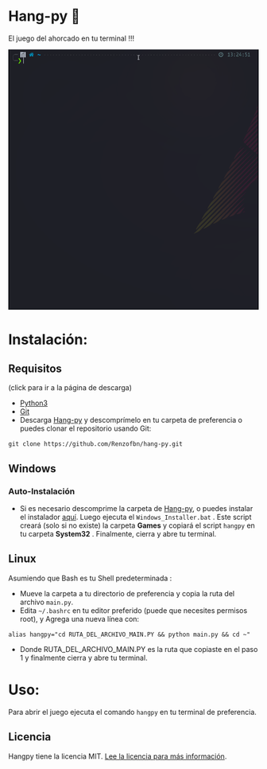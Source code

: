 # Hang-py 🐍

El juego del ahorcado en tu terminal !!!

![Preview Gif](https://raw.githubusercontent.com/Renzofbn/hang-py/main/preview.gif)

# Instalación:

## Requisitos
(click para ir a la página de descarga)

- [Python3](https://www.python.org/downloads/)
- [Git](https://git-scm.com/downloads)
- Descarga [Hang-py](https://github.com/Renzofbn/hang-py/archive/refs/heads/main.zip) y descomprímelo en tu carpeta de preferencia o puedes clonar el repositorio usando Git:

```
git clone https://github.com/Renzofbn/hang-py.git
```
## Windows

### Auto-Instalación

* Si es necesario descomprime la carpeta de [Hang-py](https://github.com/Renzofbn/hang-py/archive/refs/heads/main.zip), o puedes instalar el instalador [aquí](https://github.com/Renzofbn/hang-py/releases/download/hang_py_v0.35/Windows_Installer.bat). Luego ejecuta el ```Windows_Installer.bat``` . Este script creará (solo si no existe) la carpeta **Games** y copiará
el script ``` hangpy ``` en tu carpeta **System32** . Finalmente, cierra y abre tu terminal.

## Linux
Asumiendo que Bash es tu Shell predeterminada :
* Mueve la carpeta a tu directorio de preferencia y copia la ruta del archivo ``` main.py ```.
* Edita ``` ~/.bashrc ``` en tu editor preferido (puede que necesites permisos root), y Agrega una nueva línea con:
```
alias hangpy="cd RUTA_DEL_ARCHIVO_MAIN.PY && python main.py && cd ~"
```
* Donde RUTA_DEL_ARCHIVO_MAIN.PY es la ruta que copiaste en el paso 1 y finalmente cierra y abre tu terminal.

# Uso:
Para abrir el juego ejecuta el comando ``` hangpy ``` en tu terminal de preferencia.

## Licencia

Hangpy tiene la licencia MIT. [Lee la licencia para más información](https://github.com/Renzofbn/hang-py/blob/main/LICENSE).
